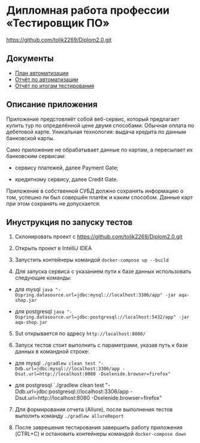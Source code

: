 # Дипломная работа профессии «Тестировщик ПО»
https://github.com/tolik2269/Diplom2.0.git
## Документы
* [План автоматизации](https://github.com/tolik2269/Diplom2.0/blob/main/documents/%D0%BF%D0%BB%D0%B0%D0%BD.md)
* [Отчёт по автоматизации](https://github.com/tolik2269/Diplom2.0/blob/main/documents/%D0%BE%D1%82%D1%87%D0%B5%D1%82%20%D0%BE%D0%B1%20%D0%B0%D0%B2%D1%82%D0%BE%D0%BC%D0%B0%D1%82%D0%B8%D0%B7%D0%B0%D1%86%D0%B8%D0%B8.md)
* [Отчёт по итогам тестирования](https://github.com/tolik2269/Diplom2.0/blob/main/documents/%D0%BE%D1%82%D1%87%D0%B5%D1%82%20%D0%BE%20%D1%82%D0%B5%D1%81%D1%82%D0%B8%D1%80%D0%BE%D0%B2%D0%B0%D0%BD%D0%B8%D0%B8.md)


## Описание приложения
Приложение предстовляёт собой веб-сервис, который предлагает купить тур по определённой цене двумя способами:
Обычная оплата по дебетовой карте.
Уникальная технология: выдача кредита по данным банковской карты.

Само приложение не обрабатывает данные по картам, а пересылает их банковским сервисам:

* сервису платежей, далее Payment Gate;

* кредитному сервису, далее Credit Gate.
  
Приложение в собственной СУБД должно сохранять информацию о том, успешно ли был совершён платёж и каким способом. Данные карт при этом сохранять не допускается.
## Инуструкция по запуску тестов

1. Склонировать проект с https://github.com/tolik2269/Diplom2.0.git
   
3. Открыть проект в IntelliJ IDEA
 
5. Запустить контейнеры командой `docker-compose up --build`
   
7. Для запуска сервиса с указанием пути к базе данных использовать следующие команды:
   
* для mysql `java "-Dspring.datasource.url=jdbc:mysql://localhost:3306/app" -jar aqa-shop.jar`
  
* для postgresql `java "-Dspring.datasource.url=jdbc:postgresql://localhost:5432/app" -jar aqa-shop.jar`
  
5. Sut открывается по адресу `http://localhost:8080/`
  
6. Запуск тестов стоит выполнить с параметрами, указав путь к базе данных в командной строке:
   
  * для mysql `./gradlew clean test "-Ddb.url=jdbc:mysql://localhost:3306/app -Dsut.url=http://localhost:8080 -Dselenide.browser=firefox"`
    
  * для postgresql `./gradlew clean test "-Ddb.url=jdbc:postgresql://localhost:3306/app -Dsut.url=http://localhost:8080 -Dselenide.browser=firefox"
    
7. Для формирования отчета (Allure), после выполнения тестов выполнть команду `./gradlew allureReport`
   
8. После заврешения тестирования завершить работу приложения (CTRL+C) и остановить контейнеры командой `docker-compose down`


